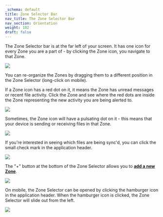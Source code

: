 ```yaml
---
_schema: default
title: Zone Selector Bar
nav_title: The Zone Selector Bar
nav_section: Orientation
weight: 102
draft: false
---
```

The Zone Selector bar is at the far left of your screen. It has one icon for every Zone you are a part of - by clicking the Zone icon, you navigate to that Zone.

![](/uploads/image-13.png)

You can re-organize the Zones by dragging them to a different position in the Zone Selector (long-click on mobile).

If a Zone icon has a red dot on it, it means the Zone has unread messages or recent file activity. Click the Zone and see where the red dots are inside the Zone representing the new activity you are being alerted to.

![](/uploads/image-15.png)

Sometimes, the Zone icon will have a pulsating dot on it - this means that your device is sending or receiving files in that Zone.

![](/uploads/image-16.png)

If you're interested in seeing which files are being sync'd, you can click the small check mark in the application header.

![](/uploads/image-17.png)

The "+" button at the bottom of the Zone Selector allows you to <a href="https://app.docs.diode.io/docs/using/create-a-zone/" target="_blank" rel="noopener"><strong>add a new Zone</strong></a>.

![](/uploads/image-18.png)

On mobile, the Zone Selector can be opened by clicking the hamburger icon in the application header. When the hamburger icon is clicked, the Zone Selector will slide out from the left.

![](/uploads/image-20.png)